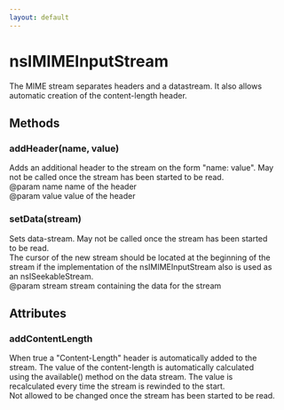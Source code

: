 ```yaml
---
layout: default
---
```


# nsIMIMEInputStream #
  
The MIME stream separates headers and a datastream. It also allows  
automatic creation of the content-length header.  
  

## Methods ##

### addHeader(name, value) ###
  
Adds an additional header to the stream on the form "name: value". May  
not be called once the stream has been started to be read.  
@param name   name of the header  
@param value  value of the header  
  

### setData(stream) ###
  
Sets data-stream. May not be called once the stream has been started  
to be read.  
The cursor of the new stream should be located at the beginning of the  
stream if the implementation of the nsIMIMEInputStream also is used as  
an nsISeekableStream.  
@param stream  stream containing the data for the stream  
  

## Attributes ##

### addContentLength ###
  
When true a "Content-Length" header is automatically added to the  
stream. The value of the content-length is automatically calculated  
using the available() method on the data stream. The value is  
recalculated every time the stream is rewinded to the start.  
Not allowed to be changed once the stream has been started to be read.  
  
